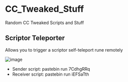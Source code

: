 # CC_Tweaked_Stuff
Random CC Tweaked Scripts and Stuff

## Scriptor Teleporter
Allows you to trigger a scriptor self-teleport rune remotely

![image](https://github.com/Strawma/CC_Tweaked_Stuff/assets/111586342/109e81ac-2e26-440a-9167-8ca21187bf94)

- Sender script: pastebin run 7CdhgRRq
- Receiver script: pastebin run iEFSaTth

